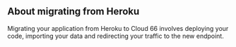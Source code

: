<!-- post: -->


## About migrating from Heroku

Migrating your application from Heroku to Cloud 66 involves deploying your code, importing your data and redirecting your traffic to the new endpoint. 

